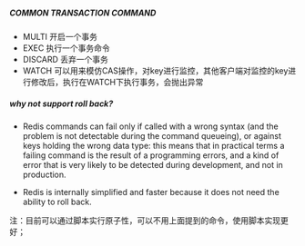 ##### COMMON TRANSACTION COMMAND
- MULTI
开启一个事务
- EXEC
执行一个事务命令
- DISCARD
丢弃一个事务
- WATCH
可以用来模仿CAS操作，对key进行监控，其他客户端对监控的key进行修改后，执行在WATCH下执行事务，会抛出异常

##### why not support roll back?
- Redis commands can fail only if called with a wrong syntax (and the problem is not detectable during the command queueing), or against keys holding the wrong data type: this means that in practical terms a failing command is the result of a programming errors, and a kind of error that is very likely to be detected during development, and not in production.

- Redis is internally simplified and faster because it does not need the ability to roll back.

注：目前可以通过脚本实行原子性，可以不用上面提到的命令，使用脚本实现更好；
